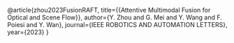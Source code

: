 @article{zhou2023FusionRAFT,
  title={{Attentive Multimodal Fusion for Optical and Scene Flow}},
  author={Y. Zhou and G. Mei and Y. Wang and F. Poiesi and Y. Wan},
  journal={IEEE ROBOTICS AND AUTOMATION LETTERS},
  year={2023}
}
